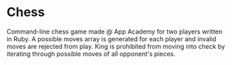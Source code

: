 # Chess
Command-line chess game made @ App Academy for two players written in Ruby. A possible moves array is generated for each player and invalid moves are rejected from play. King is prohibited from moving into check by iterating through possible moves of all opponent's pieces.
